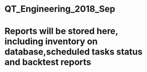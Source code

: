 # QT_Engineering_2018_Sep

# Reports will be stored here, including inventory on database,scheduled tasks status and backtest reports 